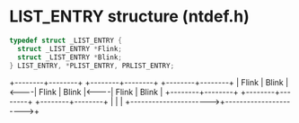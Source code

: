 # LIST_ENTRY structure (ntdef.h)

```c
typedef struct _LIST_ENTRY {
  struct _LIST_ENTRY *Flink;
  struct _LIST_ENTRY *Blink;
} LIST_ENTRY, *PLIST_ENTRY, PRLIST_ENTRY;
```

+--------+--------+     +--------+--------+     +--------+--------+
| Flink  | Blink  |<----| Flink  | Blink  |<----| Flink  | Blink  |
+--------+--------+     +--------+--------+     +--------+--------+
     |                       |                       |
     +---------------------->+---------------------->+



